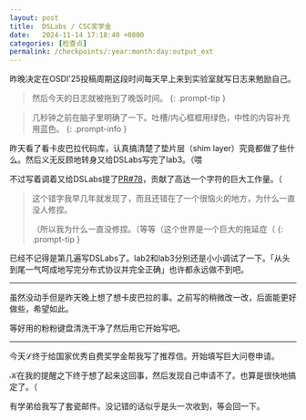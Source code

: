 ```yaml
---
layout: post
title:  DSLabs / CSC奖学金
date:   2024-11-14 17:18:40 +0800
categories: [检查点]
permalink: /checkpoints/:year:month:day:output_ext
---
```


昨晚决定在OSDI'25投稿周期这段时间每天早上来到实验室就写日志来勉励自己。

> 然后今天的日志就被拖到了晚饭时间。
{: .prompt-tip }

> 几秒钟之前在脑子里明确了一下。吐槽/内心框框用绿色，中性的内容补充用蓝色。
{: .prompt-info }

昨天看了看卡皮巴拉代码库，认真搞清楚了垫片层（shim layer）究竟都做了些什么。然后义无反顾地转身又给DSLabs写完了lab3。（喂

不过写着调着又给DSLabs提了[PR#78]，贡献了高达一个字符的巨大工作量。（

[PR#78]: https://github.com/emichael/dslabs/pull/78

> 这个错字我早几年就发现了，而且还错在了一个很恼火的地方，为什么一直没人修捏。
>
> （所以我为什么一直没修捏。（等等（这个世界是一个巨大的拖延症（
{: .prompt-tip }

已经不记得是第几遍写DSLabs了。lab2和lab3分别还是小小调试了一下。「从头到尾一气呵成地写完分布式协议并完全正确」也许都永远做不到吧。

----

虽然没动手但是昨天晚上想了想卡皮巴拉的事。之前写的稍微改一改，后面能更好做些，希望如此。

等好用的粉粉键盘清洗干净了然后用它开始写吧。

----

今天ℒ终于给国家优秀自费奖学金帮我写了推荐信。开始填写巨大问卷申请。

𝒦在我的提醒之下终于想了起来这回事，然后发现自己申请不了。也算是很快地搞定了。（

有学弟给我写了套瓷邮件。没记错的话似乎是头一次收到，等会回一下。

